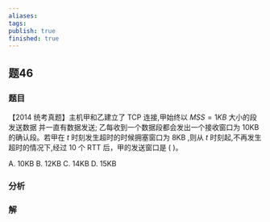 ```yaml
---
aliases: 
tags: 
publish: true
finished: true
---
```

## 题46
### 题目
【2014 统考真题】主机甲和乙建立了 TCP 连接,甲始终以 ${MSS} = {1KB}$ 大小的段发送数据 并一直有数据发送; 乙每收到一个数据段都会发出一个接收窗口为 ${10}\mathrm{{KB}}$ 的确认段。若甲在 $t$ 时刻发生超时的时候拥塞窗口为 $8\mathrm{{KB}}$ ,则从 $t$ 时刻起,不再发生超时的情况下,经过 10 个 RTT 后，甲的发送窗口是 ( )。

A. ${10}\mathrm{{KB}}$ B. ${12}\mathrm{{KB}}$ C. ${14}\mathrm{{KB}}$ D. ${15}\mathrm{{KB}}$
### 分析

### 解
